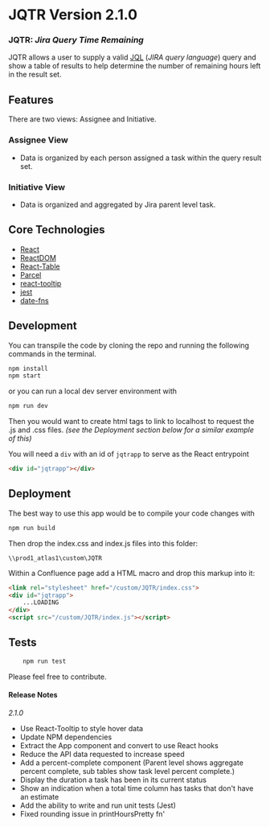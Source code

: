 # JQTR Version 2.1.0

### JQTR: *Jira Query Time Remaining*

JQTR allows a user to supply a valid [JQL](https://confluence.atlassian.com/jiracore/blog/2015/07/search-jira-like-a-boss-with-jql) (*JIRA query language*) query and show a table of results to help determine the number of remaining hours left in the result set.

## Features

There are two views: Assignee and Initiative.

### Assignee View
- Data is organized by each person assigned a task within the query result set.

### Initiative View
- Data is organized and aggregated by Jira parent level task.

## Core Technologies

 - [React](https://github.com/facebook/react)
 - [ReactDOM](https://github.com/facebook/react/tree/master/packages/react-dom)
 - [React-Table](https://github.com/react-tools/react-table)
 - [Parcel](https://github.com/parcel-bundler/parcel)
 - [react-tooltip](https://github.com/wwayne/react-tooltip)
 - [jest](https://jestjs.io/)
 - [date-fns](https://github.com/date-fns/date-fns)

## Development
You can transpile the code by cloning the repo and running the following commands in the terminal.

````javascript
npm install
npm start
````
or you can run a local dev server environment with
````javascript
npm run dev
````
Then you would want to create html tags to link to localhost to request the .js and .css files. *(see the Deployment section below for a similar example of this)*

You will need a `div` with an id of `jqtrapp` to serve as the React entrypoint
````html
<div id="jqtrapp"></div>
````

## Deployment
The best way to use this app would be to compile your code changes with
````javascript
npm run build
````
Then drop the index.css and index.js files into this folder:
````
\\prod1_atlas1\custom\JQTR
````

Within a Confluence page add a HTML macro and drop this markup into it:
```html
<link rel="stylesheet" href="/custom/JQTR/index.css">
<div id="jqtrapp">
    ...LOADING
</div>
<script src="/custom/JQTR/index.js"></script>
````
## Tests
````javascript
    npm run test
````

Please feel free to contribute.

#### Release Notes
*2.1.0*

* Use React-Tooltip to style hover data
* Update NPM dependencies
* Extract the App component and convert to use React hooks
* Reduce the API data requested to increase speed
* Add a percent-complete component (Parent level shows aggregate percent complete, sub tables show task level percent complete.)
* Display the duration a task has been in its current status
* Show an indication when a total time column has tasks that don't have an estimate
* Add the ability to write and run unit tests (Jest)
* Fixed rounding issue in printHoursPretty fn'